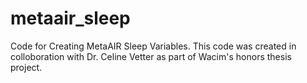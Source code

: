 # metaair_sleep
Code for Creating MetaAIR Sleep Variables. This code was created in colloboration with Dr. Celine Vetter as part of Wacim's honors thesis project.
